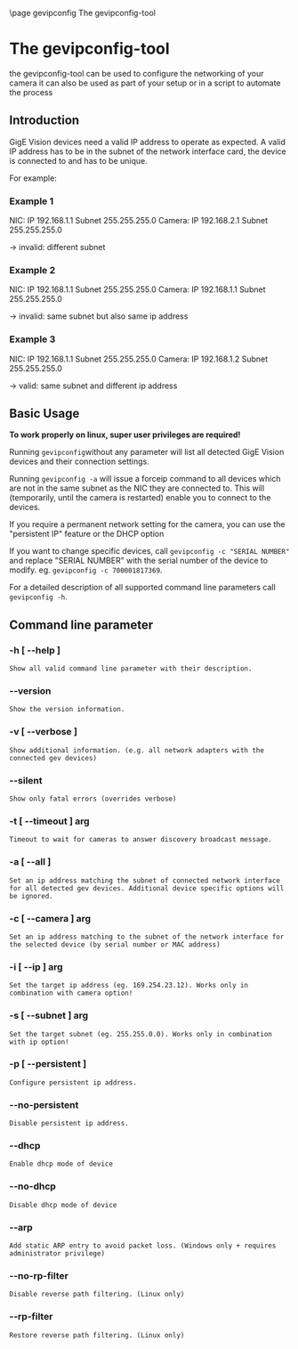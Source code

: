 \page gevipconfig The gevipconfig-tool
# The gevipconfig-tool

the gevipconfig-tool can be used to configure the networking of your camera it can also be used as part of your setup or in a script to automate the process
## Introduction

GigE Vision devices need a valid IP address to operate as expected. A valid IP address has to be in the subnet of the network interface card, the device is connected to and has to be unique.

For example:

### Example 1
NIC: IP 192.168.1.1 Subnet 255.255.255.0
Camera: IP 192.168.2.1 Subnet 255.255.255.0

-> invalid: different subnet

### Example 2
NIC: IP 192.168.1.1 Subnet 255.255.255.0
Camera: IP 192.168.1.1 Subnet 255.255.255.0

-> invalid: same subnet but also same ip address

### Example 3
NIC: IP 192.168.1.1 Subnet 255.255.255.0
Camera: IP 192.168.1.2 Subnet 255.255.255.0

-> valid: same subnet and different ip address

## Basic Usage

**To work properly on linux, super user privileges are required!**

Running `gevipconfig`without any parameter will list all detected GigE Vision devices and their connection settings.

Running `gevipconfig -a` will issue a forceip command to all devices which are not in the same subnet as the NIC they are connected to. This will (temporarily, until the camera is restarted) enable you to connect to the devices.

If you require a permanent network setting for the camera, you can use the "persistent IP" feature or the DHCP option

If you want to change specific devices, call `gevipconfig -c "SERIAL NUMBER"` and replace "SERIAL NUMBER" with the serial number of the device to modify.
eg. `gevipconfig -c 700001817369`.

For a detailed description of all supported command line parameters call `gevipconfig -h`.

## Command line parameter

### -h [ --help ]
    Show all valid command line parameter with their description.

### --version
    Show the version information.

### -v [ --verbose ]
    Show additional information. (e.g. all network adapters with the connected gev devices)

### --silent
    Show only fatal errors (overrides verbose)

### -t [ --timeout ] arg
    Timeout to wait for cameras to answer discovery broadcast message.

### -a [ --all ]
    Set an ip address matching the subnet of connected network interface for all detected gev devices. Additional device specific options will be ignored.

###   -c [ --camera ] arg
    Set an ip address matching to the subnet of the network interface for the selected device (by serial number or MAC address)

###   -i [ --ip ] arg
    Set the target ip address (eg. 169.254.23.12). Works only in combination with camera option!

###   -s [ --subnet ] arg
    Set the target subnet (eg. 255.255.0.0). Works only in combination with ip option!

###   -p [ --persistent ]
    Configure persistent ip address.

###   --no-persistent
    Disable persistent ip address.

###   --dhcp
    Enable dhcp mode of device

###   --no-dhcp
    Disable dhcp mode of device

###   --arp
    Add static ARP entry to avoid packet loss. (Windows only + requires administrator privilege)

###   --no-rp-filter
    Disable reverse path filtering. (Linux only)

###   --rp-filter
    Restore reverse path filtering. (Linux only)